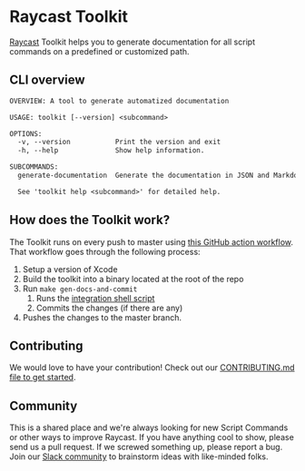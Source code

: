 # Raycast Toolkit

[Raycast](https://raycast.com) Toolkit helps you to generate documentation for all script commands on a predefined or customized path.

## CLI overview

```txt
OVERVIEW: A tool to generate automatized documentation

USAGE: toolkit [--version] <subcommand>

OPTIONS:
  -v, --version           Print the version and exit
  -h, --help              Show help information.

SUBCOMMANDS:
  generate-documentation  Generate the documentation in JSON and Markdown format

  See 'toolkit help <subcommand>' for detailed help.
```

## How does the Toolkit work?

The Toolkit runs on every push to master using [this GitHub action workflow](../../.github/workflows/documentation.yml). That workflow goes through the following process:

1. Setup a version of Xcode
2. Build the toolkit into a binary located at the root of the repo
3. Run `make gen-docs-and-commit`
   1. Runs the [integration shell script](integration.sh)
   2. Commits the changes (if there are any)
4. Pushes the changes to the master branch.

## Contributing

We would love to have your contribution! Check out our [CONTRIBUTING.md file to get started](CONTRIBUTING.md).

## Community

This is a shared place and we're always looking for new Script Commands or other ways to improve Raycast. If you have anything cool to show, please send us a pull request. If we screwed something up, please report a bug. Join our [Slack community](https://www.raycast.com/community) to brainstorm ideas with like-minded folks.
